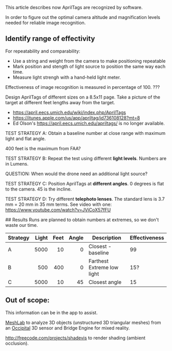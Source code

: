 This article describes now AprilTags are recognized by software.

In order to figure out the optimal camera altitude and magnification levels needed for reliable image recognition.

## Identify range of effectivity

For repeatability and comparability:
   * Use a string and weight from the camera to make positioning repeatable
   * Mark position and stength of light source to position the same way each time.
   * Measure light strengh with a hand-held light meter.

Effectiveness of image recognition is measured in percentage of 100. ???

Design AprilTags of different sizes on a 8.5x11 page.
Take a picture of the target at different feet lengths away from the target.

   * https://april.eecs.umich.edu/wiki/index.php/AprilTags
   * https://itunes.apple.com/us/app/apriltag/id736108128?mt=8
   * Ed Olson's https://april.eecs.umich.edu/apriltags/ is no longer available.

TEST STRATEGY A: Obtain a baseline number at close range with maximum light and flat angle.

   400 feet is the maximum from FAA?

TEST STRATEGY B: Repeat the test using different <strong>light levels</strong>.
Numbers are in Lumens.

   QUESTION: When would the drone need an additional light source?

TEST STRATEGY C: Position AprilTags at <strong>different angles</strong>.
0 degrees is flat to the camera. 45 is the incline.

TEST STRATEGY D: Try different <strong>telephoto lenses</strong>.
The standard lens is 3.7 mm = 20 mm in 35 mm terms. See video with one: https://www.youtube.com/watch?v=JViCoX57fFU


<a name="Results">
## Results</a>
Runs are planned to obtain numbers at extremes, so we don't waste our time.

| Strategy | Light | Feet | Angle | Description | Effectiveness |
| -------- |-----: |----: | ----: | ----------- | ------------- |
|        A |  5000 |   10 |     0 | Closest - baseline |  99 |
|        B |   500 |  400 |     0 | Farthest Extreme low light | 15? |
|        C |  5000 |   10 |    45 | Closest angle | 15 |


## Out of scope:

This information can be in the app to assist.

<a target="_blank" href="http://meshlab.sourceforge.net/">
MeshLab</a> to analyze 3D objects (unstructured 3D triangular meshes)
from an <a target="_blank" href="https://occipital.com/">Occipital</a> 3D sensor
and Bridge Engine for mixed reality.

http://freecode.com/projects/shadevis
to render shading (ambient occlusion).

